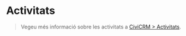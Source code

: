 # Activitats

> Vegeu més informació sobre les activitats a [CiviCRM > Activitats](../civicrm/activitats.md).
